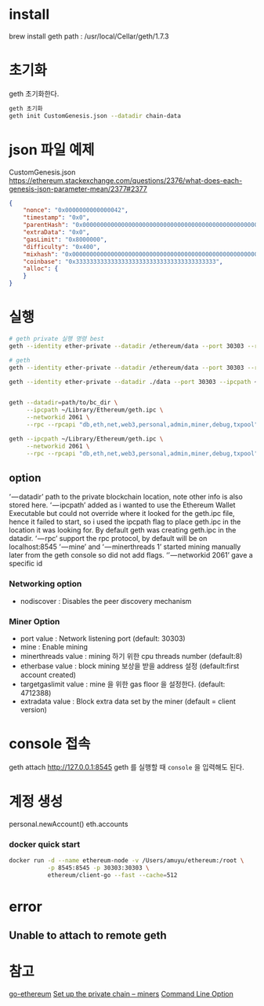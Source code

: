 # install
brew install geth
path : /usr/local/Cellar/geth/1.7.3

# 초기화
geth 초기화한다.
```sh
geth 초기화
geth init CustomGenesis.json --datadir chain-data
```

# json 파일 예제
CustomGenesis.json
https://ethereum.stackexchange.com/questions/2376/what-does-each-genesis-json-parameter-mean/2377#2377
```json
{
    "nonce": "0x0000000000000042",
    "timestamp": "0x0",
    "parentHash": "0x0000000000000000000000000000000000000000000000000000000000000000",
    "extraData": "0x0",
    "gasLimit": "0x8000000",
    "difficulty": "0x400",
    "mixhash": "0x0000000000000000000000000000000000000000000000000000000000000000",
    "coinbase": "0x3333333333333333333333333333333333333333",
    "alloc": {
    }
}
```

# 실행
```sh
# geth private 실행 명령 best
geth --identity ether-private --datadir /ethereum/data --port 30303 --rpc --rpcaddr 0.0.0.0 --rpcport 8545 --rpccorsdomain "*" --nodiscover --networkid 2018 --mine --minerthreads=1 --etherbase '0x907e71cf80248926bf64a32f702fc108ca5a6f58' --rpcapi "db,eth,net,web3,minor,personal" console 2>> geth.log

# geth 
geth --identity ether-private --datadir /ethereum/data --port 30303 --rpc --rpcaddr 0.0.0.0 --rpcport 8545 --rpccorsdomain "*" --nodiscover --networkid 2018 --mine --minerthreads=1 --etherbase '0x907e71cf80248926bf64a32f702fc108ca5a6f58' --rpcapi "db,eth,net,web3,minor,personal" --targetgaslimit '9999999999' console 2>> geth.log

geth --identity ether-private --datadir ./data --port 30303 --ipcpath ~/.local/share/io.parity.ethereum/jsonrpc.ipc --rpc --rpcaddr 0.0.0.0 --rpcport 8545 --rpccorsdomain "*" --nodiscover --networkid 2018 --mine --minerthreads=1 --etherbase '0x907e71cf80248926bf64a32f702fc108ca5a6f58' --rpcapi "db,eth,net,web3,minor,personal" console 2>> geth.log


geth --datadir=path/to/bc_dir \
     --ipcpath ~/Library/Ethereum/geth.ipc \
     --networkid 2061 \
     --rpc --rpcapi "db,eth,net,web3,personal,admin,miner,debug,txpool"

geth --ipcpath ~/Library/Ethereum/geth.ipc \
     --networkid 2061 \
     --rpc --rpcapi "db,eth,net,web3,personal,admin,miner,debug,txpool"
```

## option
‘ — datadir’ path to the private blockchain location, note other info is also stored here.
‘ — ipcpath’ added as i wanted to use the Ethereum Wallet Executable but could not override where it looked for the geth.ipc file, hence it failed to start, so i used the ipcpath flag to place geth.ipc in the location it was looking for. By default geth was creating geth.ipc in the datadir.
‘ — rpc’ support the rpc protocol, by default will be on localhost:8545
‘ — mine’ and ‘ — minerthreads 1’ started mining manually later from the geth console so did not add flags.
‘’ — networkid 2061’ gave a specific id
### Networking option
- nodiscover : Disables the peer discovery mechanism
### Miner Option
- port value : Network listening port (default: 30303)
- mine : Enable mining
- minerthreads value : mining 하기 위한 cpu threads number (default:8)
- etherbase value : block mining 보상을 받을 address 설정 (default:first account created)
- targetgaslimit value : mine 을 위한 gas floor 을 설정한다. (default: 4712388)
- extradata value : Block extra data set by the miner (default = client version)

# console 접속
geth attach http://127.0.0.1:8545
geth 를 실행할 때 `console` 을 입력해도 된다.

# 계정 생성
personal.newAccount()
eth.accounts

### docker quick start
```sh
docker run -d --name ethereum-node -v /Users/amuyu/ethereum:/root \
           -p 8545:8545 -p 30303:30303 \
           ethereum/client-go --fast --cache=512
```

# error
## Unable to attach to remote geth


# 참고
[go-ethereum](https://github.com/ethereum/go-ethereum)
[Set up the private chain – miners](http://chainskills.com/2017/03/10/part-3-setup-the-private-chain-miners/)
[Command Line Option](https://github.com/ethereum/go-ethereum/wiki/Command-Line-Options)
